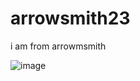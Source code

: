 # arrowsmith23
i am from arrowmsmith 

![image](https://github.com/user-attachments/assets/39f896b2-894a-4d1b-b792-6d062d2943bc)
